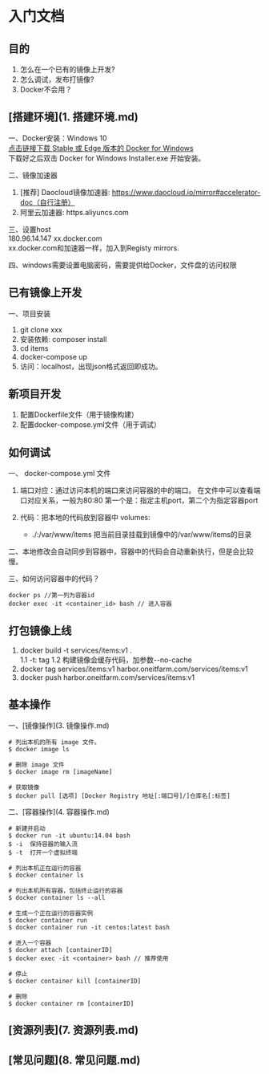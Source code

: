 # 入门文档

## 目的
1. 怎么在一个已有的镜像上开发?
2. 怎么调试，发布打镜像?
3. Docker不会用？
 
## [搭建环境](1. 搭建环境.md)  
一、Docker安装：Windows 10   
[点击链接下载 Stable 或 Edge 版本的 Docker for Windows](https://docs.docker.com/docker-for-windows/install/#download-docker-for-windows)  
下载好之后双击 Docker for Windows Installer.exe 开始安装。

二、镜像加速器
1. [推荐] Daocloud镜像加速器: https://www.daocloud.io/mirror#accelerator-doc（自行注册）  
2. 阿里云加速器: https.aliyuncs.com

三、设置host  
180.96.14.147 xx.docker.com  
xx.docker.com和加速器一样，加入到Registy mirrors.  

四、windows需要设置电脑密码，需要提供给Docker，文件盘的访问权限

## 已有镜像上开发  

一、项目安装  
1. git clone xxx
2. 安装依赖: composer install
3. cd items
4. docker-compose up
5. 访问：localhost，出现json格式返回即成功。

## 新项目开发
1. 配置Dockerfile文件（用于镜像构建）
2. 配置docker-compose.yml文件（用于调试）

## 如何调试

一、 docker-compose.yml 文件  
1. 端口对应：通过访问本机的端口来访问容器的中的端口。
在文件中可以查看端口对应关系，一般为80:80
第一个是：指定主机port，第二个为指定容器port

2. 代码：把本地的代码放到容器中
volumes:
   - ./:/var/www/items
把当前目录挂载到镜像中的/var/www/items的目录

二、本地修改会自动同步到容器中，容器中的代码会自动重新执行，但是会比较慢。  

三、如何访问容器中的代码？ 
```
docker ps //第一列为容器id  
docker exec -it <container_id> bash // 进入容器
```

## 打包镜像上线
1. docker build -t services/items:v1 .  
 1.1 -t: tag
 1.2 构建镜像会缓存代码，加参数--no-cache
2. docker tag services/items:v1 harbor.oneitfarm.com/services/items:v1
3. docker push harbor.oneitfarm.com/services/items:v1


## 基本操作

一、[镜像操作](3. 镜像操作.md)
```
# 列出本机的所有 image 文件。
$ docker image ls

# 删除 image 文件
$ docker image rm [imageName]

# 获取镜像
$ docker pull [选项] [Docker Registry 地址[:端口号]/]仓库名[:标签]
```

二、[容器操作](4. 容器操作.md)

```
# 新建并启动
$ docker run -it ubuntu:14.04 bash
$ -i  保持容器的输入流
$ -t  打开一个虚拟终端

# 列出本机正在运行的容器
$ docker container ls

# 列出本机所有容器，包括终止运行的容器
$ docker container ls --all

# 生成一个正在运行的容器实例
$ docker container run
$ docker container run -it centos:latest bash

# 进入一个容器
$ docker attach [containerID]
$ docker exec -it <container> bash // 推荐使用

# 停止
$ docker container kill [containerID]

# 删除
$ docker container rm [containerID]
```

## [资源列表](7. 资源列表.md)

## [常见问题](8. 常见问题.md)